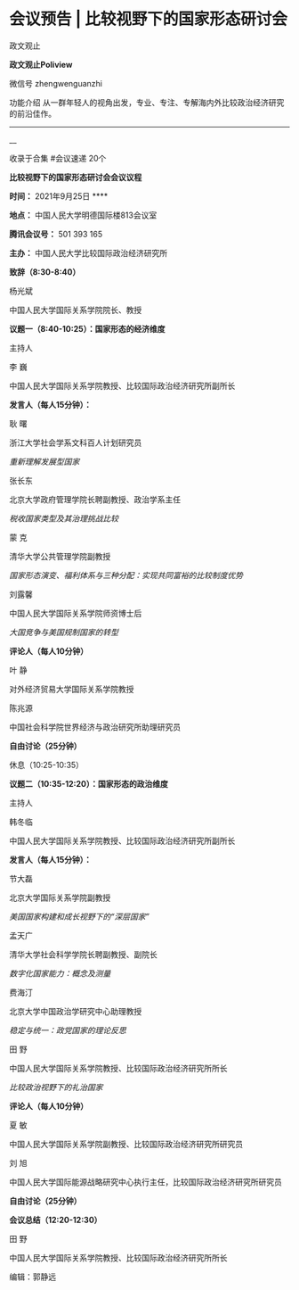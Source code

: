 

#  会议预告 | 比较视野下的国家形态研讨会

政文观止  

**政文观止Poliview** 

微信号 zhengwenguanzhi

功能介绍 从一群年轻人的视角出发，专业、专注、专解海内外比较政治经济研究的前沿佳作。

____

__

收录于合集 #会议速递 20个

**比较视野下的国家形态研讨会会议议程**

 **时间：** 2021年9月25日 ****

 **地点：** 中国人民大学明德国际楼813会议室

 **腾讯会议号：** 501 393 165

 **主办：** 中国人民大学比较国际政治经济研究所

  

  

 **致辞（8:30-8:40）**

杨光斌

中国人民大学国际关系学院院长、教授

  

 **议题一（8:40-10:25）：国家形态的经济维度**

主持人

李 巍

中国人民大学国际关系学院教授、比较国际政治经济研究所副所长

  

 **发言人（每人15分钟）：**

耿 曙

浙江大学社会学系文科百人计划研究员

 _重新理解发展型国家_

  

张长东

北京大学政府管理学院长聘副教授、政治学系主任

 _税收国家类型及其治理挑战比较_

  

蒙 克

清华大学公共管理学院副教授

 _国家形态演变、福利体系与三种分配：实现共同富裕的比较制度优势_

  

刘露馨

中国人民大学国际关系学院师资博士后

 _大国竞争与美国规制国家的转型_

  

 **评论人（每人10分钟）**

叶 静

对外经济贸易大学国际关系学院教授

  

陈兆源

中国社会科学院世界经济与政治研究所助理研究员

  

 **自由讨论（25分钟）**

  

休息（10:25-10:35）

  

 **议题二（10:35-12:20）：国家形态的政治维度**

主持人

韩冬临

中国人民大学国际关系学院教授、比较国际政治经济研究所副所长

  

 **发言人（每人15分钟）：**

节大磊

北京大学国际关系学院副教授

 _美国国家构建和成长视野下的“深层国家”_

  

孟天广

清华大学社会科学学院长聘副教授、副院长

 _数字化国家能力：概念及测量_

  

费海汀

北京大学中国政治学研究中心助理教授

 _稳定与统一：政党国家的理论反思_

  

田 野

中国人民大学国际关系学院教授、比较国际政治经济研究所所长

 _比较政治视野下的礼治国家_

  

 **评论人（每人10分钟）**

夏 敏

中国人民大学国际关系学院副教授、比较国际政治经济研究所研究员

  

刘 旭

中国人民大学国际能源战略研究中心执行主任，比较国际政治经济研究所研究员

  

 **自由讨论（25分钟）**

  

 **会议总结（12:20-12:30）**

田 野

中国人民大学国际关系学院教授、比较国际政治经济研究所所长

  

编辑：郭静远

